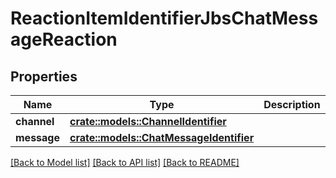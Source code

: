 # ReactionItemIdentifierJbsChatMessageReaction

## Properties

Name | Type | Description | Notes
------------ | ------------- | ------------- | -------------
**channel** | [**crate::models::ChannelIdentifier**](ChannelIdentifier.md) |  | 
**message** | [**crate::models::ChatMessageIdentifier**](ChatMessageIdentifier.md) |  | 

[[Back to Model list]](../README.md#documentation-for-models) [[Back to API list]](../README.md#documentation-for-api-endpoints) [[Back to README]](../README.md)


